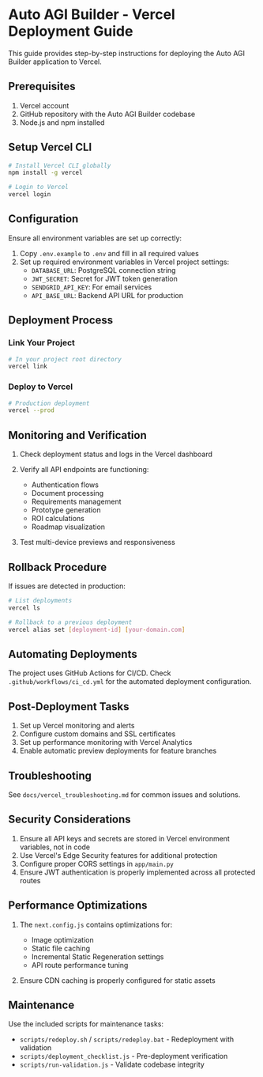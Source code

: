 # Auto AGI Builder - Vercel Deployment Guide

This guide provides step-by-step instructions for deploying the Auto AGI Builder application to Vercel.

## Prerequisites

1. Vercel account
2. GitHub repository with the Auto AGI Builder codebase
3. Node.js and npm installed

## Setup Vercel CLI

```bash
# Install Vercel CLI globally
npm install -g vercel

# Login to Vercel
vercel login
```

## Configuration

Ensure all environment variables are set up correctly:

1. Copy `.env.example` to `.env` and fill in all required values
2. Set up required environment variables in Vercel project settings:
   - `DATABASE_URL`: PostgreSQL connection string
   - `JWT_SECRET`: Secret for JWT token generation
   - `SENDGRID_API_KEY`: For email services
   - `API_BASE_URL`: Backend API URL for production

## Deployment Process

### Link Your Project

```bash
# In your project root directory
vercel link
```

### Deploy to Vercel

```bash
# Production deployment
vercel --prod
```

## Monitoring and Verification

1. Check deployment status and logs in the Vercel dashboard
2. Verify all API endpoints are functioning:
   - Authentication flows
   - Document processing
   - Requirements management
   - Prototype generation
   - ROI calculations
   - Roadmap visualization

3. Test multi-device previews and responsiveness

## Rollback Procedure

If issues are detected in production:

```bash
# List deployments
vercel ls

# Rollback to a previous deployment
vercel alias set [deployment-id] [your-domain.com]
```

## Automating Deployments

The project uses GitHub Actions for CI/CD. Check `.github/workflows/ci_cd.yml` for the automated deployment configuration.

## Post-Deployment Tasks

1. Set up Vercel monitoring and alerts
2. Configure custom domains and SSL certificates
3. Set up performance monitoring with Vercel Analytics
4. Enable automatic preview deployments for feature branches

## Troubleshooting

See `docs/vercel_troubleshooting.md` for common issues and solutions.

## Security Considerations

1. Ensure all API keys and secrets are stored in Vercel environment variables, not in code
2. Use Vercel's Edge Security features for additional protection
3. Configure proper CORS settings in `app/main.py`
4. Ensure JWT authentication is properly implemented across all protected routes

## Performance Optimizations

1. The `next.config.js` contains optimizations for:
   - Image optimization
   - Static file caching
   - Incremental Static Regeneration settings
   - API route performance tuning

2. Ensure CDN caching is properly configured for static assets

## Maintenance

Use the included scripts for maintenance tasks:
- `scripts/redeploy.sh` / `scripts/redeploy.bat` - Redeployment with validation
- `scripts/deployment_checklist.js` - Pre-deployment verification
- `scripts/run-validation.js` - Validate codebase integrity
